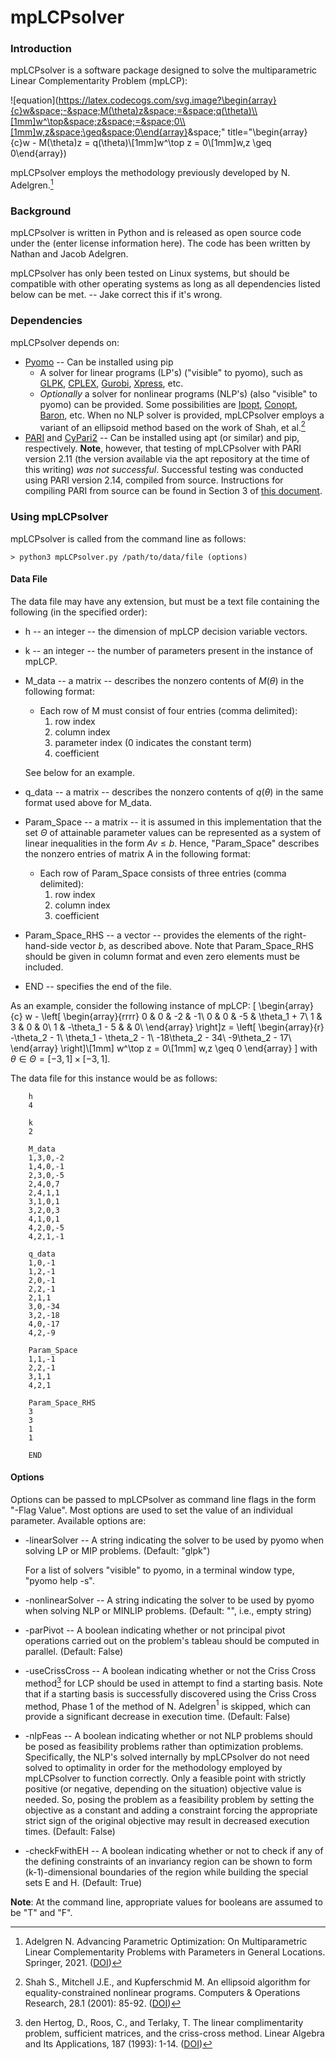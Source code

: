 # mpLCPsolver

### Introduction

mpLCPsolver is a software package designed to solve the multiparametric Linear Complementarity Problem (mpLCP):

![equation](https://latex.codecogs.com/svg.image?\begin{array}{c}w&space;-&space;M(\theta)z&space;=&space;q(\theta)\\[1mm]w^\top&space;z&space;=&space;0\\[1mm]w,z&space;\geq&space;0\end{array}&space;" title="\begin{array}{c}w - M(\theta)z = q(\theta)\\[1mm]w^\top z = 0\\[1mm]w,z \geq 0\end{array})

mpLCPsolver employs the methodology previously developed by N. Adelgren.[^fn1]



### Background

mpLCPsolver is written in Python and is released as open source code under the (enter license information here).
The code has been written by Nathan and Jacob Adelgren.

mpLCPsolver has only been tested on Linux systems, but should be compatible with other operating systems as long as all dependencies listed below can be met. -- Jake correct this if it's wrong.


### Dependencies

mpLCPsolver depends on:

- [Pyomo](http://www.pyomo.org/) -- Can be installed using pip
  - A solver for linear programs (LP's) ("visible" to pyomo), such as [GLPK](https://www.gnu.org/software/glpk/), [CPLEX](https://www.ibm.com/analytics/cplex-optimizer), [Gurobi](https://www.gurobi.com/), [Xpress](https://www.fico.com/en/products/fico-xpress-optimization), etc.
  - *Optionally* a solver for nonlinear programs (NLP's) (also "visible" to pyomo) can be provided. Some possibilities are [Ipopt](https://coin-or.github.io/Ipopt/), [Conopt](http://www.conopt.com/), [Baron](https://minlp.com/baron-solver), etc. When no NLP solver is provided, mpLCPsolver employs a variant of an ellipsoid method based on the work of Shah, et al.[^fn2]
- [PARI](https://pari.math.u-bordeaux.fr/) and [CyPari2](https://cypari2.readthedocs.io/en/latest/) -- Can be installed using apt (or similar) and pip, respectively. **Note**, however, that testing of mpLCPsolver with PARI version 2.11 (the version available via the apt repository at the time of this writing) *was not successful*. Successful testing was conducted using PARI version 2.14, compiled from source. Instructions for compiling PARI from source can be found in Section 3 of [this document](https://pari.math.u-bordeaux.fr/PDF/PARIwithWindows.pdf).

### Using mpLCPsolver

mpLCPsolver is called from the command line as follows:

    > python3 mpLCPsolver.py /path/to/data/file (options)
  
#### Data File

The data file may have any extension, but must be a text file containing the following (in the specified order):

- h -- an integer -- the dimension of mpLCP decision variable vectors.
- k -- an integer -- the number of parameters present in the instance of mpLCP.
- M_data -- a matrix   -- describes the nonzero contents of $M(\theta)$ in the following format:
  - Each row of M must consist of four entries (comma delimited): 
    1. row index
    2. column index
    3. parameter index (0 indicates the constant term)
    4. coefficient
    
  See below for an example.
- q_data -- a matrix   -- describes the nonzero contents of $q(\theta)$ in the same format used above for M_data.
- Param_Space -- a matrix   -- it is assumed in this implementation that the set $\Theta$ of attainable parameter values can be represented as a system of linear inequalities in the form $Av \leq b$. Hence, "Param_Space" describes the nonzero entries of matrix A in the following format:
  - Each row of Param_Space consists of three entries (comma delimited):
    1. row index
    2. column index
    3. coefficient
- Param_Space_RHS -- a vector   -- provides the elements of the right-hand-side vector $b$, as described above. Note that Param_Space_RHS should be given in column format and even zero elements must be included.
- END -- specifies the end of the file.
                       
As an example, consider the following instance of mpLCP:
\[
\begin{array}{c}
w - \left[
  \begin{array}{rrrr}
  0 & 0             & -2  & -1\\
  0 & 0             & -5  & \theta_1 + 7\\
  1 & 3             & 0   & 0\\
  1 & -\theta_1 - 5 &     & 0\\
  \end{array}
\right]z = \left[
  \begin{array}{r}
  -\theta_2 - 1\\
  \theta_1 - \theta_2 - 1\\
  -18\theta_2 - 34\\
  -9\theta_2 - 17\\
  \end{array}
\right]\\[1mm]
w^\top z = 0\\[1mm]
w,z \geq 0
\end{array}
\]
with $\theta \in \Theta = [-3, 1] \times [-3, 1]$.

The data file for this instance would be as follows:
        
        h 
        4
        
        k
        2
        
        M_data
        1,3,0,-2
        1,4,0,-1
        2,3,0,-5
        2,4,0,7
        2,4,1,1
        3,1,0,1
        3,2,0,3
        4,1,0,1
        4,2,0,-5
        4,2,1,-1
        
        q_data
        1,0,-1
        1,2,-1
        2,0,-1
        2,2,-1
        2,1,1
        3,0,-34
        3,2,-18
        4,0,-17
        4,2,-9
        
        Param_Space
        1,1,-1
        2,2,-1
        3,1,1
        4,2,1
        
        Param_Space_RHS 
        3
        3
        1
        1
        
        END  
  
#### Options

Options can be passed to mpLCPsolver as command line flags in the form "-Flag Value". Most options are used to set the value of an individual parameter. Available options are:

- -linearSolver -- A string indicating the solver to be used by pyomo when solving LP or MIP problems. (Default: "glpk") 
  
  For a list of solvers "visible" to pyomo, in a terminal window type, "pyomo help -s".
- -nonlinearSolver -- A string indicating the solver to be used by pyomo when solving NLP or MINLIP problems. (Default: "", i.e., empty string)
- -parPivot -- A boolean indicating whether or not principal pivot operations carried out on the problem's tableau should be computed in parallel. (Default: False)
- -useCrissCross -- A boolean indicating whether or not the Criss Cross method[^fn3] for LCP should be used in attempt to find a starting basis. Note that if a starting basis is successfully discovered using the Criss Cross method, Phase 1 of the method of N. Adelgren$^1$ is skipped, which can provide a significant decrease in execution time. (Default: False)
- -nlpFeas -- A boolean indicating whether or not NLP problems should be posed as feasibility problems rather than optimization problems. Specifically, the NLP's solved internally by mpLCPsolver do not need solved to optimality in order for the methodology employed by mpLCPsolver to function correctly. Only a feasible point with strictly positive (or negative, depending on the situation) objective value is needed. So, posing the problem as a feasibility problem by setting the objective as a constant and adding a constraint forcing the appropriate strict sign of the original objective may result in decreased execution times. (Default: False)
- -checkFwithEH -- A boolean indicating whether or not to check if any of the defining constraints of an invariancy region can be shown to form (k-1)-dimensional  boundaries of the region while building the special sets E and H. (Default: True)

**Note**: At the command line, appropriate values for booleans are assumed to be "T" and "F".


[^fn1]: Adelgren N. Advancing Parametric Optimization: On Multiparametric Linear Complementarity Problems with Parameters in General Locations. Springer, 2021. ([DOI](https://doi.org/10.1007/978-3-030-61821-6))
[^fn2]: Shah S., Mitchell J.E., and Kupferschmid M. An ellipsoid algorithm for equality-constrained nonlinear programs. Computers \& Operations Research, 28.1 (2001): 85-92. ([DOI](https://doi.org/10.1016/S0305-0548(99)00096-9))
[^fn3]: den Hertog, D., Roos, C., and Terlaky, T. The linear complimentarity problem, sufficient matrices, and the criss-cross method. Linear Algebra and Its Applications, 187 (1993): 1-14. ([DOI](https://doi.org/10.1016/0024-3795(93)90124-7))
